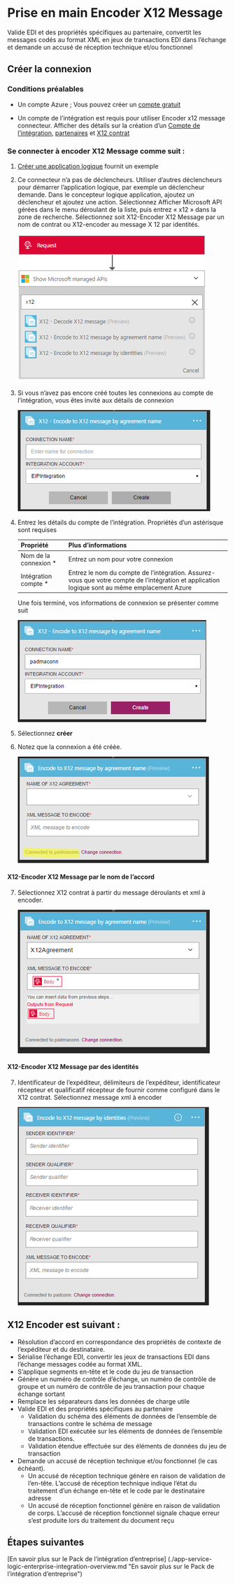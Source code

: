 <properties 
    pageTitle="En savoir plus sur Enterprise intégration Pack Encoder X12 Message Connctor | Service d’application Microsoft Azure | Microsoft Azure" 
    description="Découvrez comment utiliser les partenaires avec les applications Enterprise Integration Pack et logique" 
    services="logic-apps" 
    documentationCenter=".net,nodejs,java"
    authors="padmavc" 
    manager="erikre" 
    editor=""/>

<tags 
    ms.service="logic-apps" 
    ms.workload="integration" 
    ms.tgt_pltfrm="na" 
    ms.devlang="na" 
    ms.topic="article" 
    ms.date="08/15/2016" 
    ms.author="padmavc"/>

# <a name="get-started-with-encode-x12-message"></a>Prise en main Encoder X12 Message

Valide EDI et des propriétés spécifiques au partenaire, convertit les messages codés au format XML en jeux de transactions EDI dans l’échange et demande un accusé de réception technique et/ou fonctionnel

## <a name="create-the-connection"></a>Créer la connexion

### <a name="prerequisites"></a>Conditions préalables

* Un compte Azure ; Vous pouvez créer un [compte gratuit](https://azure.microsoft.com/free)

* Un compte de l’intégration est requis pour utiliser Encoder x12 message connecteur. Afficher des détails sur la création d’un [Compte de l’intégration](./app-service-logic-enterprise-integration-create-integration-account.md), [partenaires](./app-service-logic-enterprise-integration-partners.md) et [X12 contrat](./app-service-logic-enterprise-integration-x12.md)

### <a name="connect-to-encode-x12-message-using-the-following-steps"></a>Se connecter à encoder X12 Message comme suit :

1. [Créer une application logique](./app-service-logic-create-a-logic-app.md) fournit un exemple

2. Ce connecteur n’a pas de déclencheurs. Utiliser d’autres déclencheurs pour démarrer l’application logique, par exemple un déclencheur demande.  Dans le concepteur logique application, ajoutez un déclencheur et ajoutez une action.  Sélectionnez Afficher Microsoft API gérées dans le menu déroulant de la liste, puis entrez « x12 » dans la zone de recherche.  Sélectionnez soit X12-Encoder X12 Message par un nom de contrat ou X12-encoder au message X 12 par identités.  

    ![effectuer une recherche x12](./media/app-service-logic-enterprise-integration-x12connector/x12decodeimage1.png) 

3. Si vous n’avez pas encore créé toutes les connexions au compte de l’intégration, vous êtes invité aux détails de connexion

    ![connexion de compte de l’intégration](./media/app-service-logic-enterprise-integration-x12connector/x12encodeimage1.png) 


4. Entrez les détails du compte de l’intégration.  Propriétés d’un astérisque sont requises

  	| Propriété | Plus d’informations |
  	| -------- | ------- |
  	| Nom de la connexion * | Entrez un nom pour votre connexion |
  	| Intégration compte * | Entrez le nom du compte de l’intégration. Assurez-vous que votre compte de l’intégration et application logique sont au même emplacement Azure |

    Une fois terminé, vos informations de connexion se présenter comme suit

    ![connexion de compte de l’intégration créée](./media/app-service-logic-enterprise-integration-x12connector/x12encodeimage2.png) 


5. Sélectionnez **créer**

6. Notez que la connexion a été créée.

    ![Détails de connexion de compte de l’intégration](./media/app-service-logic-enterprise-integration-x12connector/x12encodeimage3.png) 

#### <a name="x12---encode-x12-message-by-agreement-name"></a>X12-Encoder X12 Message par le nom de l’accord

7. Sélectionnez X12 contrat à partir du message déroulants et xml à encoder.

    ![fournir des champs obligatoires](./media/app-service-logic-enterprise-integration-x12connector/x12encodeimage4.png) 

#### <a name="x12---encode-x12-message-by-identities"></a>X12-Encoder X12 Message par des identités

7.  Identificateur de l’expéditeur, délimiteurs de l’expéditeur, identificateur récepteur et qualificatif récepteur de fournir comme configuré dans le X12 contrat.  Sélectionnez message xml à encoder

    ![fournir des champs obligatoires](./media/app-service-logic-enterprise-integration-x12connector/x12encodeimage5.png) 

## <a name="x12-encode-does-following"></a>X12 Encoder est suivant :

* Résolution d’accord en correspondance des propriétés de contexte de l’expéditeur et du destinataire.
* Sérialise l’échange EDI, convertir les jeux de transactions EDI dans l’échange messages codée au format XML.
* S’applique segments en-tête et le code du jeu de transaction
* Génère un numéro de contrôle d’échange, un numéro de contrôle de groupe et un numéro de contrôle de jeu transaction pour chaque échange sortant
* Remplace les séparateurs dans les données de charge utile
* Valide EDI et des propriétés spécifiques au partenaire
    * Validation du schéma des éléments de données de l’ensemble de transactions contre le schéma de message
    * Validation EDI exécutée sur les éléments de données de l’ensemble de transactions.
    * Validation étendue effectuée sur des éléments de données du jeu de transaction
* Demande un accusé de réception technique et/ou fonctionnel (le cas échéant).
    * Un accusé de réception technique génère en raison de validation de l’en-tête. L’accusé de réception technique indique l’état du traitement d’un échange en-tête et le code par le destinataire adresse
    * Un accusé de réception fonctionnel génère en raison de validation de corps. L’accusé de réception fonctionnel signale chaque erreur s’est produite lors du traitement du document reçu

## <a name="next-steps"></a>Étapes suivantes

[En savoir plus sur le Pack de l’intégration d’entreprise] (./app-service-logic-enterprise-integration-overview.md "En savoir plus sur le Pack de l’intégration d’entreprise") 

